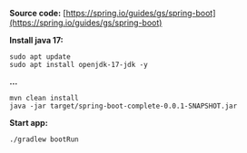 **Source code:**
[https://spring.io/guides/gs/spring-boot](https://spring.io/guides/gs/spring-boot)

**Install java 17:**
```
sudo apt update
sudo apt install openjdk-17-jdk -y
```

**...**
```
mvn clean install
java -jar target/spring-boot-complete-0.0.1-SNAPSHOT.jar
```

**Start app:**
```
./gradlew bootRun
```